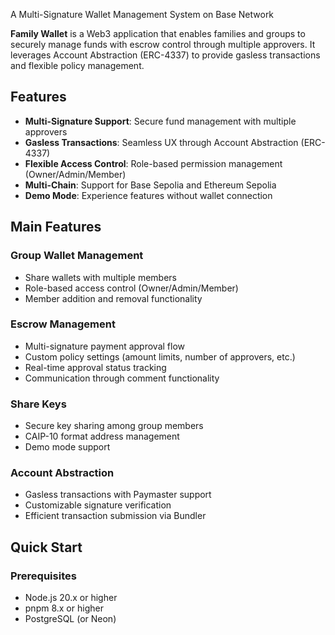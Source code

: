 A Multi-Signature Wallet Management System on Base Network

**Family Wallet** is a Web3 application that enables families and groups to securely manage funds with escrow control through multiple approvers. It leverages Account Abstraction (ERC-4337) to provide gasless transactions and flexible policy management.

## Features

- **Multi-Signature Support**: Secure fund management with multiple approvers
- **Gasless Transactions**: Seamless UX through Account Abstraction (ERC-4337)
- **Flexible Access Control**: Role-based permission management (Owner/Admin/Member)
- **Multi-Chain**: Support for Base Sepolia and Ethereum Sepolia
- **Demo Mode**: Experience features without wallet connection

## Main Features

### Group Wallet Management
- Share wallets with multiple members
- Role-based access control (Owner/Admin/Member)
- Member addition and removal functionality

### Escrow Management
- Multi-signature payment approval flow
- Custom policy settings (amount limits, number of approvers, etc.)
- Real-time approval status tracking
- Communication through comment functionality

### Share Keys
- Secure key sharing among group members
- CAIP-10 format address management
- Demo mode support

### Account Abstraction
- Gasless transactions with Paymaster support
- Customizable signature verification
- Efficient transaction submission via Bundler

## Quick Start

### Prerequisites

- Node.js 20.x or higher
- pnpm 8.x or higher
- PostgreSQL (or Neon)

